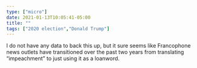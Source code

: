 ```yaml
---
type: ["micro"]
date: 2021-01-13T10:05:41-05:00
title: ""
tags: ["2020 election","Donald Trump"]
---
```

I do not have any data to back this up, but it sure seems like Francophone news outlets have transitioned over the past two years from translating “impeachment” to just using it as a loanword.
